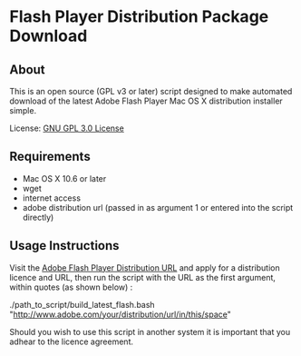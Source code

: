 # Flash Player Distribution Package Download #

About
--------

This is an open source (GPL v3 or later) script designed to make automated download of the latest Adobe Flash Player Mac OS X distribution installer simple.

License: [GNU GPL 3.0 License][1]


Requirements
---------
 - Mac OS X 10.6 or later
 - wget
 - internet access
 - adobe distribution url (passed in as argument 1 or entered into the script directly)

Usage Instructions
---------

Visit the [Adobe Flash Player Distribution URL][2] and apply for a distribution licence and URL, then run the script with the URL as the first argument, within quotes (as shown below) :

./path_to_script/build_latest_flash.bash "http://www.adobe.com/your/distribution/url/in/this/space"

Should you wish to use this script in another system it is important that you adhear to the licence agreement.


  [1]: http://www.gnu.org/copyleft/gpl.html
  [2]: http://www.adobe.com/products/players/flash-player-distribution.html

